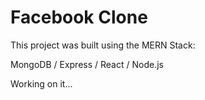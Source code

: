 # Facebook Clone

This project was built using the MERN Stack:

MongoDB /
Express /
React /
Node.js

Working on it...

